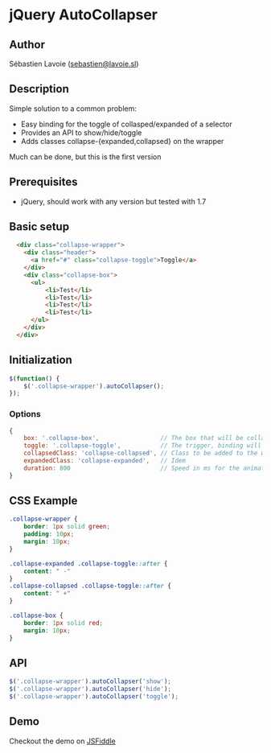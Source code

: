 # jQuery AutoCollapser

## Author
Sébastien Lavoie (sebastien@lavoie.sl)

## Description
Simple solution to a common problem:

  * Easy binding for the toggle of collasped/expanded of a selector
  * Provides an API to show/hide/toggle
  * Adds classes collapse-{expanded,collapsed} on the wrapper

Much can be done, but this is the first version

## Prerequisites
  * jQuery, should work with any version but tested with 1.7

## Basic setup 

```html
  <div class="collapse-wrapper">
    <div class="header">
      <a href="#" class="collapse-toggle">Toggle</a>
    </div>
    <div class="collapse-box">
      <ul>
          <li>Test</li>
          <li>Test</li>
          <li>Test</li>
          <li>Test</li>
      </ul>
    </div>
  </div>
```

## Initialization 
```javascript
$(function() {
    $('.collapse-wrapper').autoCollapser();
});
```

### Options
```javascript
{
    box: '.collapse-box',                 // The box that will be collasped
    toggle: '.collapse-toggle',           // The trigger, binding will be added onClick
    collapsedClass: 'collapse-collapsed', // Class to be added to the wrapper when it is collapsed
    expandedClass: 'collapse-expanded',   // Idem
    duration: 800                         // Speed in ms for the animation
}
```

## CSS Example
```css
.collapse-wrapper {
    border: 1px solid green;
    padding: 10px;
    margin: 10px;
}

.collapse-expanded .collapse-toggle::after {
    content: " -"
}
.collapse-collapsed .collapse-toggle::after {
    content: " +"
}

.collapse-box {
    border: 1px solid red;
    margin: 10px;
}
```

## API
```javascript
$('.collapse-wrapper').autoCollapser('show');
$('.collapse-wrapper').autoCollapser('hide');
$('.collapse-wrapper').autoCollapser('toggle');
````


## Demo

Checkout the demo on [JSFiddle](http://jsfiddle.net/PLVYg/)
